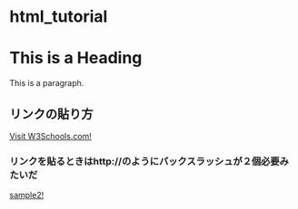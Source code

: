 # html_tutorial

<!DOCTYPE html>
<html>
<head>
<meta charset="UTF-8">
<title>Page Title</title>
</head>
<body>

<h1>This is a Heading</h1>
<p>This is a paragraph.</p>

<h2>リンクの貼り方</h2>
<p><a href="https://www.w3schools.com/">Visit W3Schools.com!</a></p>
<h3>リンクを貼るときはhttp://のようにバックスラッシュが２個必要みたいだ</h3>
<p><a href="http://localhost:8888/Sample2.html">sample2!</a></p>

</body>
</html>
